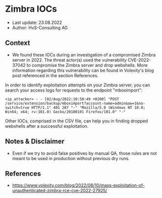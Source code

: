# Zimbra IOCs
- Last update: 23.08.2022
- Author: HvS-Consulting AG

## Context
- We found these IOCs during an investigation of a compromised Zimbra server in 2022. The threat actor(s) used the vulnerability CVE-2022-37042 to compromise the Zimbra server and drop webshells. More information regarding this vulnerability can be found in Volexity's blog post referenced in the section References.

In order to identify exploitation attempts on your Zimbra server, you can search your access logs for requests to the endpoint "mboximport":

```
<ip_attacker> - - [02/Aug/2022:10:50:49 +0200] "POST /service/extension/backup/mboximport?account-name=admin&ow=1&no-switch=true HTTP/1.1" 401 287 "-" "Mozilla/5.0 (Windows NT 10.0; Win64; x64; rv:101.0) Gecko/20100101 Firefox/101.0" "-"
```

Other IOCs, comprised in the CSV file, can help you in finding dropped webshells after a successful exploitation.

## Notes & Disclaimer
- Even if we try to avoid false positives by manual QA, those rules are not meant to be used in production without previous dry runs.

## References
- https://www.volexity.com/blog/2022/08/10/mass-exploitation-of-unauthenticated-zimbra-rce-cve-2022-27925/